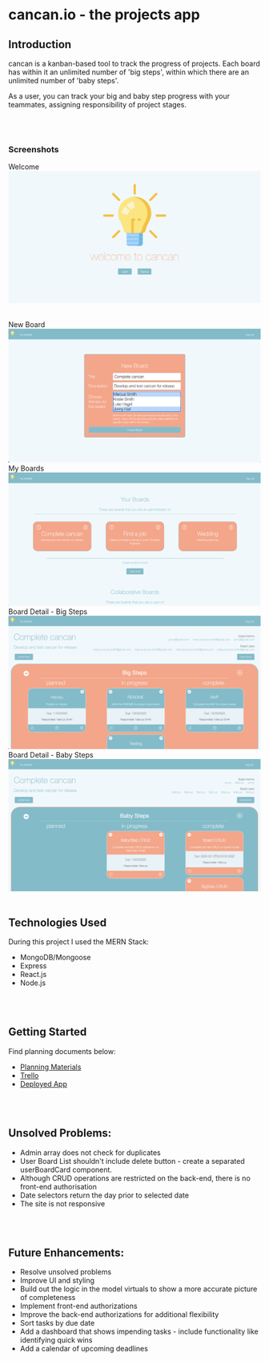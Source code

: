 # cancan.io - the projects app

## Introduction
cancan is a kanban-based tool to track the progress of projects. Each board has within it an unlimited number of 'big steps', within which there are an unlimited number of 'baby steps'.

As a user, you can track your big and baby step progress with your teammates, assigning responsibility of project stages.

 <br>
 <br>

### Screenshots
Welcome
<img src="src/public/screenshots/welcome.png">

 <br>
New Board
<img src="src/public/screenshots/new_board.png">


 <br>
My Boards
<img src="src/public/screenshots/my_boards.png">


 <br>
Board Detail - Big Steps
<img src="src/public/screenshots/board_detail_big_steps.png">


 <br>
Board Detail - Baby Steps
<img src="src/public/screenshots/board_detail_baby_steps.png">

 <br>
 <br>

## Technologies Used
During this project I used the MERN Stack:
 * MongoDB/Mongoose
 * Express
 * React.js
 * Node.js

 <br>
 <br>

## Getting Started
Find planning documents below:
 * [Planning Materials](https://docs.google.com/document/d/1qlpGrrd2ngbnR7gZY-alhr5ifHr5hTlYXAbCOV9TGVs/edit#) 
 * [Trello](https://trello.com/b/W6WazhrX/project-4) 
 * [Deployed App](https://cancan.herokuapp.com/) 


 <br>
 <br>

## Unsolved Problems:
 * Admin array does not check for duplicates
 * User Board List shouldn't include delete button - create a separated userBoardCard component.
 * Although CRUD operations are restricted on the back-end, there is no front-end authorisation
 * Date selectors return the day prior to selected date
 * The site is not responsive

 <br>
 <br>

## Future Enhancements:
 * Resolve unsolved problems
 * Improve UI and styling
 * Build out the logic in the model virtuals to show a more accurate picture of completeness
 * Implement front-end authorizations
 * Improve the back-end authorizations for additional flexibility
 * Sort tasks by due date
 * Add a dashboard that shows impending tasks - include functionality like identifying quick wins
 * Add a calendar of upcoming deadlines


